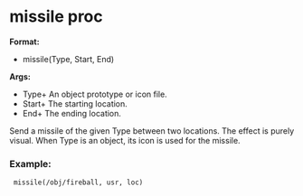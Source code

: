 # missile proc
**Format:**
+   missile(Type, Start, End)
<!-- -->
**Args:**
+   Type+ An object prototype or icon file.
+   Start+ The starting location.
+   End+ The ending location.


Send a missile of the given Type between two locations. The
effect is purely visual. When Type is an object, its icon is used for
the missile.
### Example:

```
 missile(/obj/fireball, usr, loc) 
```
